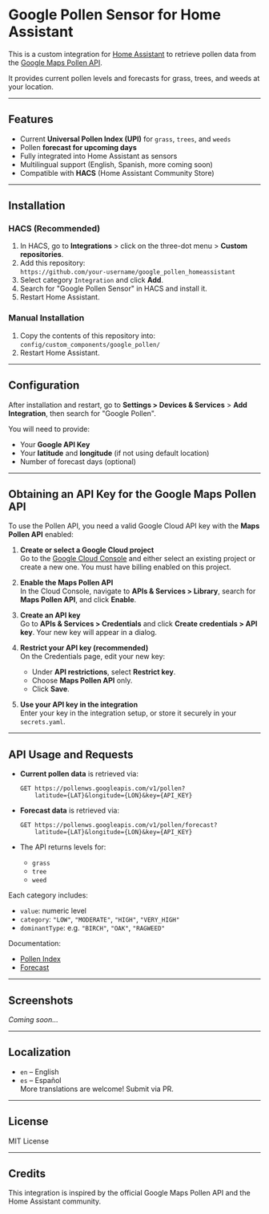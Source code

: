 # Google Pollen Sensor for Home Assistant

This is a custom integration for [Home Assistant](https://www.home-assistant.io) to retrieve pollen data from the [Google Maps Pollen API](https://developers.google.com/maps/documentation/pollen/forecast).

It provides current pollen levels and forecasts for grass, trees, and weeds at your location.

---

## Features

- Current **Universal Pollen Index (UPI)** for `grass`, `trees`, and `weeds`
- Pollen **forecast for upcoming days**
- Fully integrated into Home Assistant as sensors
- Multilingual support (English, Spanish, more coming soon)
- Compatible with **HACS** (Home Assistant Community Store)

---

## Installation

### HACS (Recommended)

1. In HACS, go to **Integrations** > click on the three-dot menu > **Custom repositories**.
2. Add this repository:  
   `https://github.com/your-username/google_pollen_homeassistant`
3. Select category `Integration` and click **Add**.
4. Search for "Google Pollen Sensor" in HACS and install it.
5. Restart Home Assistant.

### Manual Installation

1. Copy the contents of this repository into:  
   `config/custom_components/google_pollen/`
2. Restart Home Assistant.

---

## Configuration

After installation and restart, go to **Settings > Devices & Services** > **Add Integration**, then search for "Google Pollen".

You will need to provide:

- Your **Google API Key**
- Your **latitude** and **longitude** (if not using default location)
- Number of forecast days (optional)

---

## Obtaining an API Key for the Google Maps Pollen API

To use the Pollen API, you need a valid Google Cloud API key with the **Maps Pollen API** enabled:

1. **Create or select a Google Cloud project**  
   Go to the [Google Cloud Console](https://console.cloud.google.com/) and either select an existing project or create a new one. You must have billing enabled on this project.

2. **Enable the Maps Pollen API**  
   In the Cloud Console, navigate to **APIs & Services > Library**, search for **Maps Pollen API**, and click **Enable**.

3. **Create an API key**  
   Go to **APIs & Services > Credentials** and click **Create credentials > API key**. Your new key will appear in a dialog.

4. **Restrict your API key (recommended)**  
   On the Credentials page, edit your new key:  
   - Under **API restrictions**, select **Restrict key**.  
   - Choose **Maps Pollen API** only.  
   - Click **Save**.

5. **Use your API key in the integration**  
   Enter your key in the integration setup, or store it securely in your `secrets.yaml`.

---

## API Usage and Requests

- **Current pollen data** is retrieved via:

  ```
  GET https://pollenws.googleapis.com/v1/pollen?
      latitude={LAT}&longitude={LON}&key={API_KEY}
  ```

- **Forecast data** is retrieved via:

  ```
  GET https://pollenws.googleapis.com/v1/pollen/forecast?
      latitude={LAT}&longitude={LON}&key={API_KEY}
  ```

- The API returns levels for:
  - `grass`
  - `tree`
  - `weed`

Each category includes:
- `value`: numeric level
- `category`: `"LOW"`, `"MODERATE"`, `"HIGH"`, `"VERY_HIGH"`
- `dominantType`: e.g. `"BIRCH"`, `"OAK"`, `"RAGWEED"`

Documentation:
- [Pollen Index](https://developers.google.com/maps/documentation/pollen/pollen-index)
- [Forecast](https://developers.google.com/maps/documentation/pollen/forecast)

---

## Screenshots

*Coming soon...*

---

## Localization

- `en` – English  
- `es` – Español  
More translations are welcome! Submit via PR.

---

## License

MIT License

---

## Credits

This integration is inspired by the official Google Maps Pollen API and the Home Assistant community.
